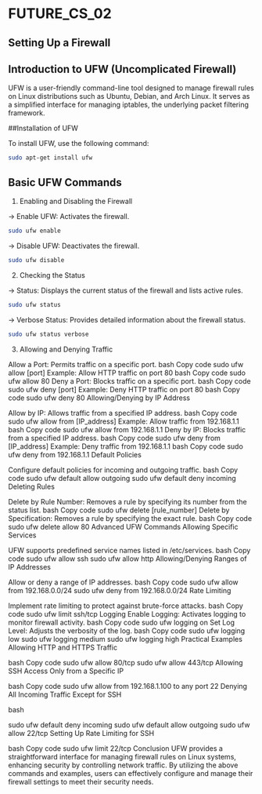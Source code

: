 # FUTURE_CS_02
## Setting Up a Firewall

## Introduction to UFW (Uncomplicated Firewall)

UFW is a user-friendly command-line tool designed to manage firewall rules on Linux distributions such as Ubuntu, Debian, and Arch Linux. It serves as a simplified interface for managing iptables, the underlying packet filtering framework.

##Installation of UFW

To install UFW, use the following command:

```bash
sudo apt-get install ufw
```

## Basic UFW Commands

1. Enabling and Disabling the Firewall

-> Enable UFW: Activates the firewall.

```bash
sudo ufw enable
```

-> Disable UFW: Deactivates the firewall.

```bash
sudo ufw disable
```

2. Checking the Status

-> Status: Displays the current status of the firewall and lists active rules.

```bash
sudo ufw status
```

-> Verbose Status: Provides detailed information about the firewall status.

```bash
sudo ufw status verbose
```

3. Allowing and Denying Traffic

Allow a Port: Permits traffic on a specific port.
bash
Copy code
sudo ufw allow [port]
Example: Allow HTTP traffic on port 80
bash
Copy code
sudo ufw allow 80
Deny a Port: Blocks traffic on a specific port.
bash
Copy code
sudo ufw deny [port]
Example: Deny HTTP traffic on port 80
bash
Copy code
sudo ufw deny 80
Allowing/Denying by IP Address

Allow by IP: Allows traffic from a specified IP address.
bash
Copy code
sudo ufw allow from [IP_address]
Example: Allow traffic from 192.168.1.1
bash
Copy code
sudo ufw allow from 192.168.1.1
Deny by IP: Blocks traffic from a specified IP address.
bash
Copy code
sudo ufw deny from [IP_address]
Example: Deny traffic from 192.168.1.1
bash
Copy code
sudo ufw deny from 192.168.1.1
Default Policies

Configure default policies for incoming and outgoing traffic.
bash
Copy code
sudo ufw default allow outgoing
sudo ufw default deny incoming
Deleting Rules

Delete by Rule Number: Removes a rule by specifying its number from the status list.
bash
Copy code
sudo ufw delete [rule_number]
Delete by Specification: Removes a rule by specifying the exact rule.
bash
Copy code
sudo ufw delete allow 80
Advanced UFW Commands
Allowing Specific Services

UFW supports predefined service names listed in /etc/services.
bash
Copy code
sudo ufw allow ssh
sudo ufw allow http
Allowing/Denying Ranges of IP Addresses

Allow or deny a range of IP addresses.
bash
Copy code
sudo ufw allow from 192.168.0.0/24
sudo ufw deny from 192.168.0.0/24
Rate Limiting

Implement rate limiting to protect against brute-force attacks.
bash
Copy code
sudo ufw limit ssh/tcp
Logging
Enable Logging: Activates logging to monitor firewall activity.
bash
Copy code
sudo ufw logging on
Set Log Level: Adjusts the verbosity of the log.
bash
Copy code
sudo ufw logging low
sudo ufw logging medium
sudo ufw logging high
Practical Examples
Allowing HTTP and HTTPS Traffic

bash
Copy code
sudo ufw allow 80/tcp
sudo ufw allow 443/tcp
Allowing SSH Access Only from a Specific IP

bash
Copy code
sudo ufw allow from 192.168.1.100 to any port 22
Denying All Incoming Traffic Except for SSH

bash

sudo ufw default deny incoming
sudo ufw default allow outgoing
sudo ufw allow 22/tcp
Setting Up Rate Limiting for SSH

bash
Copy code
sudo ufw limit 22/tcp
Conclusion
UFW provides a straightforward interface for managing firewall rules on Linux systems, enhancing security by controlling network traffic. By utilizing the above commands and examples, users can effectively configure and manage their firewall settings to meet their security needs.
